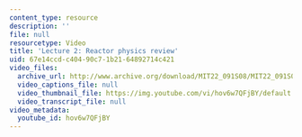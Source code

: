 ```yaml
---
content_type: resource
description: ''
file: null
resourcetype: Video
title: 'Lecture 2: Reactor physics review'
uid: 67e14ccd-c404-90c7-1b21-64892714c421
video_files:
  archive_url: http://www.archive.org/download/MIT22_091S08/MIT22_091S08lec02_300k.mp4
  video_captions_file: null
  video_thumbnail_file: https://img.youtube.com/vi/hov6w7QFjBY/default.jpg
  video_transcript_file: null
video_metadata:
  youtube_id: hov6w7QFjBY
---
```

